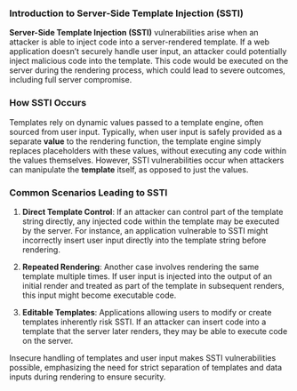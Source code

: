 ### Introduction to Server-Side Template Injection (SSTI)

**Server-Side Template Injection (SSTI)** vulnerabilities arise when an attacker is able to inject code into a server-rendered template. If a web application doesn’t securely handle user input, an attacker could potentially inject malicious code into the template. This code would be executed on the server during the rendering process, which could lead to severe outcomes, including full server compromise.

### How SSTI Occurs

Templates rely on dynamic values passed to a template engine, often sourced from user input. Typically, when user input is safely provided as a separate **value** to the rendering function, the template engine simply replaces placeholders with these values, without executing any code within the values themselves. However, SSTI vulnerabilities occur when attackers can manipulate the **template** itself, as opposed to just the values.

### Common Scenarios Leading to SSTI

1. **Direct Template Control**: If an attacker can control part of the template string directly, any injected code within the template may be executed by the server. For instance, an application vulnerable to SSTI might incorrectly insert user input directly into the template string before rendering.

2. **Repeated Rendering**: Another case involves rendering the same template multiple times. If user input is injected into the output of an initial render and treated as part of the template in subsequent renders, this input might become executable code.

3. **Editable Templates**: Applications allowing users to modify or create templates inherently risk SSTI. If an attacker can insert code into a template that the server later renders, they may be able to execute code on the server.

Insecure handling of templates and user input makes SSTI vulnerabilities possible, emphasizing the need for strict separation of templates and data inputs during rendering to ensure security.